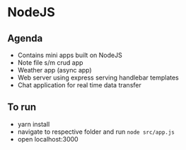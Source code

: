 # NodeJS

## Agenda

- Contains mini apps built on NodeJS
- Note file s/m crud app
- Weather app (async app)
- Web server using express serving handlebar templates
- Chat application for real time data transfer

## To run

- yarn install
- navigate to respective folder and run `node src/app.js`
- open localhost:3000
